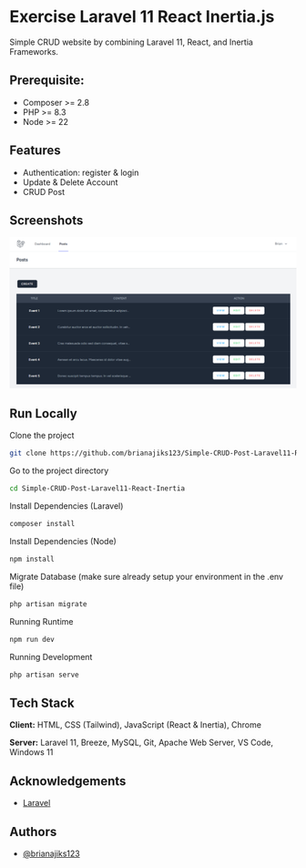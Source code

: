 # Exercise Laravel 11 React Inertia.js
Simple CRUD website by combining Laravel 11, React, and Inertia Frameworks.


## Prerequisite:

- Composer >= 2.8
- PHP >= 8.3
- Node >= 22


## Features

- Authentication: register & login
- Update & Delete Account
- CRUD Post


## Screenshots

![App Screenshot](./Documentation/List%20Post.png)


## Run Locally

Clone the project

```bash
git clone https://github.com/brianajiks123/Simple-CRUD-Post-Laravel11-React-Inertia.git
```

Go to the project directory

```bash
cd Simple-CRUD-Post-Laravel11-React-Inertia
```

Install Dependencies (Laravel)

```bash
composer install
```

Install Dependencies (Node)

```bash
npm install
```

Migrate Database (make sure already setup your environment in the .env file)

```bash
php artisan migrate
```

Running Runtime

```bash
npm run dev
```

Running Development

```bash
php artisan serve
```


## Tech Stack

**Client:** HTML, CSS (Tailwind), JavaScript (React & Inertia), Chrome

**Server:** Laravel 11, Breeze, MySQL, Git, Apache Web Server, VS Code, Windows 11


## Acknowledgements

 - [Laravel](https://laravel.com/docs/11.x)


## Authors

- [@brianajiks123](https://www.github.com/brianajiks123)
